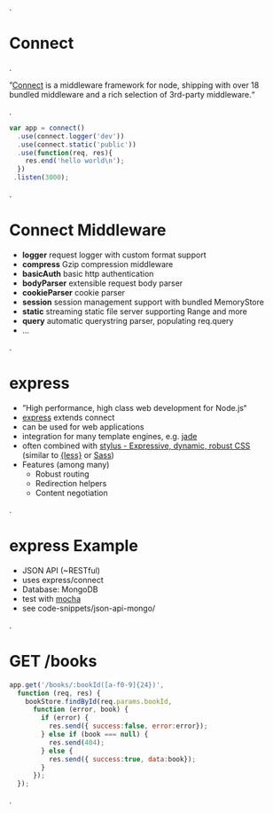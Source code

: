 .<div class="slide">

# Connect

.<div class="fs66">

&rdquo;[Connect](http://www.senchalabs.org/connect/) is a middleware framework for node,
shipping with over 18 bundled middleware and a rich selection of
3rd-party middleware.&ldquo;

.</div>

```javascript
var app = connect()
  .use(connect.logger('dev'))
  .use(connect.static('public'))
  .use(function(req, res){
    res.end('hello world\n');
  })
 .listen(3000);
```


.</div><div class="slide">

# Connect Middleware

 * **logger** request logger with custom format support
 * **compress** Gzip compression middleware
 * **basicAuth** basic http authentication
 * **bodyParser** extensible request body parser
 * **cookieParser** cookie parser
 * **session** session management support with bundled MemoryStore
 * **static** streaming static file server supporting Range and more
 * **query** automatic querystring parser, populating req.query
 * ...

.</div><div class="slide">

# express

 * &rdquo;High performance, high class web development for Node.js&ldquo;
 * [express](http://expressjs.com/) extends connect
 * can be used for web applications
 * integration for many template engines, e.g. [jade](http://jade-lang.com/)
 * often combined with [stylus - Expressive, dynamic, robust CSS](http://learnboost.github.com/stylus/) <br/>
   <span class="fs50">(similar to [{less}](http://lesscss.org/) or [Sass](http://sass-lang.com/))</span>
 * Features (among many)
   * Robust routing
   * Redirection helpers
   * Content negotiation

.</div><div class="slide">

# express Example

 * JSON API (~RESTful)
 * uses express/connect
 * Database: MongoDB
 * test with [mocha](http://visionmedia.github.com/mocha/)
 * see code-snippets/json-api-mongo/

.</div><div class="slide">

# GET /books

```javascript
app.get('/books/:bookId([a-f0-9]{24})',
  function (req, res) {
    bookStore.findById(req.params.bookId,
      function (error, book) {
        if (error) {
          res.send({ success:false, error:error});
        } else if (book === null) {
          res.send(404);
        } else {
          res.send({ success:true, data:book});
        }
      });
  });
```

.</div>
